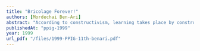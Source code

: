 ```yaml
---
title: "Bricolage Forever!"
authors: [Mordechai Ben-Ari]
abstract: "According to constructivism, learning takes place by constructing cognitive structures. An experiment was carried out to uncover the mental models of experienced, but not professional, users of a word processor. The study shows that the mental models are superficial, and that bricolage (trial-and-error) is extensively used even though it is not viable for solving non- trivial problems. The conclusion is that conceptual models must be explicitly taught	contrary to the task-oriented approach of minimalism."
publishedAt: "ppig-1999"
year: 1999
url_pdf: "/files/1999-PPIG-11th-benari.pdf"
---
```

